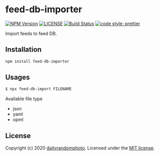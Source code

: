 # feed-db-importer

[![NPM Version][npm-version-image]][npm-url]
[![LICENSE][license-image]][license-url]
[![Build Status][travis-image]][travis-url]
[![code style: prettier][code-style-prettier-image]][code-style-prettier-url]

Import feeds to feed DB.

## Installation

```sh
npm install feed-db-importer
```

## Usages

```sh
$ npx feed-db-import FILENAME
```

Available file type

- json
- yaml
- opml

## License

Copyright (c) 2020 [dailyrandomphoto][my-url]. Licensed under the [MIT license][license-url].

[my-url]: https://github.com/dailyrandomphoto
[npm-url]: https://www.npmjs.com/package/feed-db-importer
[travis-url]: https://travis-ci.org/dailyrandomphoto/feed-db-importer
[license-url]: LICENSE
[code-style-prettier-url]: https://github.com/prettier/prettier
[npm-downloads-image]: https://img.shields.io/npm/dm/feed-db-importer
[npm-version-image]: https://img.shields.io/npm/v/feed-db-importer
[license-image]: https://img.shields.io/npm/l/feed-db-importer
[travis-image]: https://img.shields.io/travis/dailyrandomphoto/feed-db-importer
[code-style-prettier-image]: https://img.shields.io/badge/code_style-prettier-ff69b4.svg?style=flat-square

